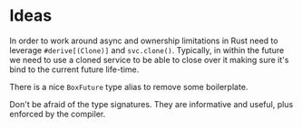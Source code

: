 # Ideas

In order to work around async and ownership limitations in Rust need to leverage `#derive[(Clone)]` and `svc.clone()`.
Typically, in within the future we need to use a cloned service to be able to close over it making sure it's bind to the current future life-time.

There is a nice `BoxFuture` type alias to remove some boilerplate.

Don't be afraid of the type signatures. They are informative and useful, plus enforced by the compiler.
